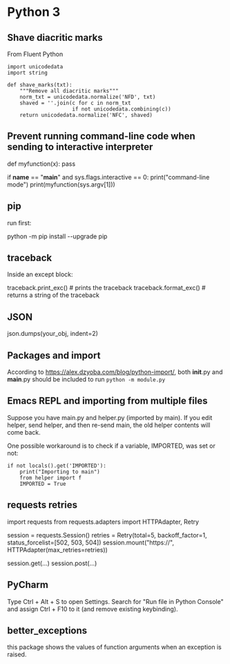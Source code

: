 # Python 3

## Shave diacritic marks

From Fluent Python

```
import unicodedata
import string

def shave_marks(txt):
    """Remove all diacritic marks"""
    norm_txt = unicodedata.normalize('NFD', txt)
    shaved = ''.join(c for c in norm_txt
                     if not unicodedata.combining(c))
    return unicodedata.normalize('NFC', shaved)
```

## Prevent running command-line code when sending to interactive interpreter

def myfunction(x):
    pass

if __name__ == "__main__" and sys.flags.interactive == 0:
    print("command-line mode")
    print(myfunction(sys.argv[1]))

## pip

run first:

python -m pip install --upgrade pip

## traceback

Inside an except block:

traceback.print_exc()  # prints the traceback
traceback.format_exc() # returns a string of the traceback

## JSON

json.dumps(your_obj, indent=2)

## Packages and import

According to https://alex.dzyoba.com/blog/python-import/, both __init__.py and __main__.py should be included to run `python -m module.py`

## Emacs REPL and importing from multiple files

Suppose you have main.py and helper.py (imported by main). If you edit helper, send helper, and then re-send main, the old helper contents will come back.

One possible workaround is to check if a variable, IMPORTED, was set or not:

```
if not locals().get('IMPORTED'):
    print("Importing to main")
    from helper import f
    IMPORTED = True
```

## requests retries

import requests
from requests.adapters import HTTPAdapter, Retry

session = requests.Session()
retries = Retry(total=5, backoff_factor=1, status_forcelist=[502, 503, 504])
session.mount("https://", HTTPAdapter(max_retries=retries))

session.get(...)
session.post(...)

## PyCharm

Type Ctrl + Alt + S to open Settings. Search for "Run file in Python Console" and assign Ctrl + F10 to it (and remove existing keybinding).

## better_exceptions

this package shows the values of function arguments when an exception is raised.
